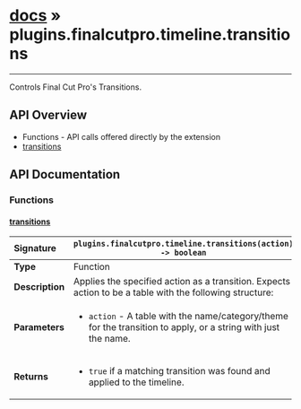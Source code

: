 # [docs](index.md) » plugins.finalcutpro.timeline.transitions
---

Controls Final Cut Pro's Transitions.

## API Overview
* Functions - API calls offered directly by the extension
 * [transitions](#transitions)

## API Documentation

### Functions

#### [transitions](#transitions)
| <span style="float: left;">**Signature**</span> | <span style="float: left;">`plugins.finalcutpro.timeline.transitions(action) -> boolean` </span>                                                          |
| -----------------------------------------------------|---------------------------------------------------------------------------------------------------------|
| **Type**                                             | Function |
| **Description**                                      | Applies the specified action as a transition. Expects action to be a table with the following structure: |
| **Parameters**                                       | <ul><li><code>action</code>     - A table with the name/category/theme for the transition to apply, or a string with just the name.</li></ul> |
| **Returns**                                          | <ul><li><code>true</code> if a matching transition was found and applied to the timeline.</li></ul> |

